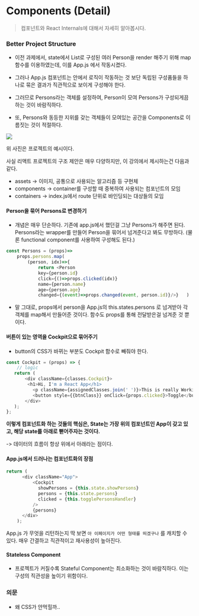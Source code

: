 # Components (Detail)

> 컴포넌트와 React Internals에 대해서 자세히 알아봅시다.



### Better Project Structure

- 이전 과제에서, state에서 List로 구성된 여러 Person을 render 해주기 위해 map 함수를 이용하였는데, 이를 App.js 에서 작동시켰다.

- 그러나 App.js 컴포넌트는 안에서 로직이 작동하는 것 보단 독립된 구성품들을 하나로 묶은 결과가 직관적으로 보이게 구성해야 한다.
- 그러므로 Persons라는 객체를 설정하여, Person이 모여 Persons가 구성되게끔 하는 것이 바람직하다.
- 또, Persons와 동등한 지위를 갖는 객체들이 모여있는 공간을 Components로 이름짓는 것이 적절하다.



![](http://jamesknelson.com/wp-content/uploads/2018/08/react-cruv.png)

위 사진은 프로젝트의 예시이다.

사실 리액트 프로젝트의 구조 제안은 매우 다양하지만, 이 강의에서 제시하는건 다음과 같다.

- assets -> 이미지, 공통으로 사용되는 알고리즘 등 구현체
- components -> container를 구성할 때 중복하여 사용되는 컴포넌트의 모임
- containers -> index.js에서 route 단위로 바인딩되는 대상들의 모임



#### Person을 묶어 Persons로 변경하기

- 개념은 매우 단순하다. 기존에 app.js에서 했던걸 그냥 Persons가 해주면 된다. Persons라는 wrapper를 만들어 Person을 묶어서 넘겨준다고 봐도 무방하다. (물론 functional component를 사용하여 구성해도 된다.)

```javascript
const Persons = (props)=>
    props.persons.map(
        (person, idx)=>{
            return <Person
            key={person.id}
            click={()=>props.clicked(idx)}
        	name={person.name} 
            age={person.age}
            changed={(event)=>props.changed(event, person.id)}/>}	)
```

- 말 그대로, props에서 person을 App.js의 this.states.persons 로 넘겨받아 각 객체를 map해서 만들어준 것이다. 함수도 props를 통해 전달받은걸 넘겨준 것 뿐이다.



#### 버튼이 있는 영역을 Cockpit으로 묶어주기

- button의 CSS가 바뀌는 부분도 Cockpit 함수로 빼줘야 한다.



```javascript
const Cockpit = (props) => {
    // logic
   return (
       <div className={classes.Cockpit}>
        <h1>Hi, I'm a React App</h1>
          <p className={assignedClasses.join(' ')}>This is really Working!</p>
          <button style={{btnClass}} onClick={props.clicked}>Toggle</button>
       </div>
   );
};
```

**이렇게 컴포넌트화 하는 것들의 핵심은, State는 가장 위의 컴포넌트인 App이 갖고 있고, 해당 state를 아래로 뻗어주자는 것이다.**

-> 데이터의 흐름이 항상 위에서 아래라는 점이다.

#### App.js에서 드러나는 컴포넌트화의 장점

```javascript
return (
      <div className="App">
          <Cockpit
            showPersons = {this.state.showPersons}
            persons = {this.state.persons}
            clicked = {this.togglePersonsHandler}
          />
          {persons}
      </div>
    );
```

App.js 가 무엇을 리턴하는지 딱 보면 `아 이페이지가 어떤 형태를 띄겠구나` 를 캐치할 수 있다. 매우 간결하고 직관적이고 재사용성이 높아진다.



#### Stateless Component

- 프로젝트가 커질수록 Stateful Component는 최소화하는 것이 바람직하다. 이는 구성의 직관성을 높이기 위함이다.





### 의문

- 왜 CSS가 안먹힐까..
